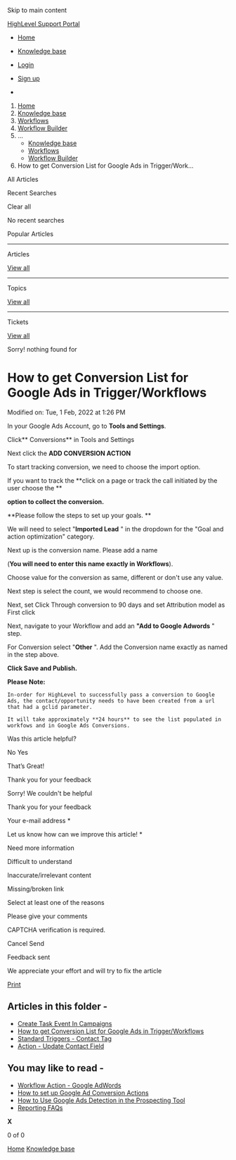 Skip to main content

[ HighLevel Support Portal ](https://help.gohighlevel.com)

  * [ Home ](/support/home)
  * [ Knowledge base ](/support/solutions)

  * [Login](/support/login)
  * [Sign up](/support/signup)
  * 

  1. [Home](/support/home)
  2. [Knowledge base](/support/solutions)
  3. [Workflows](/support/solutions/48000455132)
  4. [Workflow Builder](/support/solutions/folders/48000678544)
  5. ... 
     * [Knowledge base](/support/solutions)
     * [Workflows](/support/solutions/48000455132)
     * [Workflow Builder](/support/solutions/folders/48000678544)
  6. How to get Conversion List for Google Ads in Trigger/Work...

All  Articles 

Recent Searches

Clear all

No recent searches

Popular Articles

* * *

Articles

[View all](/support/search/solutions)

* * *

Topics

[View all](/support/search/topics)

* * *

Tickets

[View all](/support/search/tickets)

Sorry! nothing found for   

# How to get Conversion List for Google Ads in Trigger/Workflows

Modified on: Tue, 1 Feb, 2022 at 1:26 PM

In your Google Ads Account, go to **Tools and Settings**. 

Click**  Conversions** in Tools and Settings

Next click the **ADD CONVERSION ACTION**

To start tracking conversion, we need to choose the import option.

If you want to track the **click on a page or track the call initiated by the user choose the  **

**option to collect the conversion.**

**Please follow the steps to set up your goals.  **

We will need to select "**Imported Lead** " in the dropdown for the "Goal and action optimization" category. 

Next up is the conversion name. Please add a name 

(**You will need to enter this name exactly in Workflows**). 

Choose value for the conversion as same, different or don't use any value.

Next step  is select the count, we would recommend to choose one.

Next, set Click Through conversion to 90 days and set Attribution model as First click

Next, navigate to your Workflow and add an **"Add to Google Adwords** " step.

For Conversion select "**Other** ". Add the Conversion name exactly as named in the step above. 

**Click Save and Publish.**  

**Please Note:**

    In-order for HighLevel to successfully pass a conversion to Google Ads, the contact/opportunity needs to have been created from a url that had a gclid parameter. 
    
    It will take approximately **24 hours** to see the list populated in workfows and in Google Ads Conversions.

Was this article helpful?

No  Yes 

That’s Great!

Thank you for your feedback

Sorry! We couldn't be helpful

Thank you for your feedback

Your e-mail address *

Let us know how can we improve this article! *

Need more information 

Difficult to understand 

Inaccurate/irrelevant content 

Missing/broken link 

Select at least one of the reasons 

Please give your comments 

CAPTCHA verification is required. 

Cancel  Send 

Feedback sent

We appreciate your effort and will try to fix the article

[Print](javascript:print\(\))

## Articles in this folder -

  * [Create Task Event In Campaigns](/support/solutions/articles/48001147413-create-task-event-in-campaigns)
  * [How to get Conversion List for Google Ads in Trigger/Workflows](/support/solutions/articles/48001203453-how-to-get-conversion-list-for-google-ads-in-trigger-workflows)
  * [Standard Triggers - Contact Tag](/support/solutions/articles/48001213546-standard-triggers-contact-tag)
  * [Action - Update Contact Field](/support/solutions/articles/48001214441-action-update-contact-field)

## You may like to read -

  * [Workflow Action - Google AdWords](/support/solutions/articles/155000003368-workflow-action-google-adwords)
  * [How to set up Google Ad Conversion Actions](/support/solutions/articles/48001220947-how-to-set-up-google-ad-conversion-actions)
  * [How to Use Google Ads Detection in the Prospecting Tool](/support/solutions/articles/155000003458-how-to-use-google-ads-detection-in-the-prospecting-tool)
  * [Reporting FAQs](/support/solutions/articles/155000002087-reporting-faqs)

**X**

0 of 0 []()

[Home](/support/home) [Knowledge base](/support/solutions)
